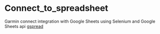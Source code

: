 # Connect_to_spreadsheet
Garmin connect integration with Google Sheets using Selenium and Google Sheets api [gspread](https://github.com/burnash/gspread)
